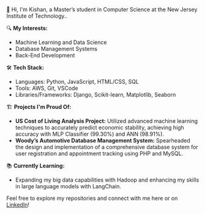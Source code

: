 👋 Hi, I'm Kishan, a Master’s student in Computer Science at the New Jersey Institute of Technology.. 

🔍 **My Interests:**
- Machine Learning and Data Science
- Database Management Systems
- Back-End Development

🛠 **Tech Stack:**
- Languages: Python, JavaScript, HTML/CSS, SQL
- Tools: AWS, Git, VSCode
- Libraries/Frameworks: Django, Scikit-learn, Matplotlib, Seaborn

🏗 **Projects I'm Proud Of:**
- **US Cost of Living Analysis Project:** Utilized advanced machine learning techniques to accurately predict economic stability, achieving high accuracy with MLP Classifier (99.30%) and ANN (98.91%).
- **Woody’s Automotive Database Management System:** Spearheaded the design and implementation of a comprehensive database system for user registration and appointment tracking using PHP and MySQL.

📚 **Currently Learning:**
- Expanding my big data capabilities with Hadoop and enhancing my skills in large language models with LangChain.

Feel free to explore my repositories and connect with me here or on [LinkedIn](http://www.linkedin.com/in/kishan-patel-122a4a268)!
